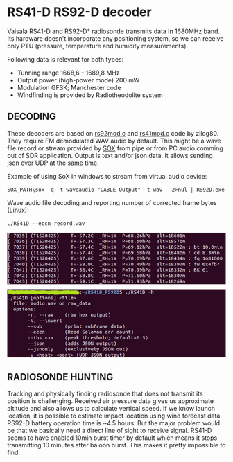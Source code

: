 # RS41-D RS92-D decoder

Vaisala RS41-D and RS92-D* radiosonde transmits data in 1680MHz band. Its hardware doesn't incorporate any positioning system, so we can receive only PTU (pressure, temperature and humidity measurements).

Following data is relevant for both types:
 - Tunning range      1668,6 - 1689,8 MHz
 - Output power (high-power mode)  200 mW
 - Modulation       GFSK; Manchester code
 - Windfinding is provided by Radiotheodolite system

## DECODING
These decoders are based on [rs92mod.c](https://github.com/rs1729/RS/blob/master/demod/mod/rs92mod.c) and [rs41mod.c](https://github.com/rs1729/RS/blob/master/demod/mod/rs41mod.c) code by zilog80. They require FM demodulated WAV audio by default. This might be a wave file record or stream provided by [SOX](https://sourceforge.net/projects/sox/) from pipe or from PC audio comming out of SDR application. Output is text and/or json data. It allows sending json over UDP at the same time.

Example of using SoX in windows to stream from virtual audio device:
```
SOX_PATH\sox -q -t waveaudio "CABLE Output" -t wav - 2>nul | RS92D.exe
```
Wave audio file decoding and reporting number of corrected frame bytes (Linux):
```
./RS41D --eccn record.wav
```
![output](images/test_and_options.png)

## RADIOSONDE HUNTING
Tracking and physically finding radiosonde that does not transmit its position is challenging. Received air pressure data gives us approximate altitude and also allows us to calculate vertical speed. If we know launch location, it is possible to estimate impact location using wind forecast data. RS92-D battery operation time is ~4.5 hours. But the major problem would be that we basically need a direct line of sight to receive signal.
RS41-D seems to have enabled 10min burst timer by default which means it stops transmitting 10 minutes after baloon burst. This makes it pretty impossible to find.